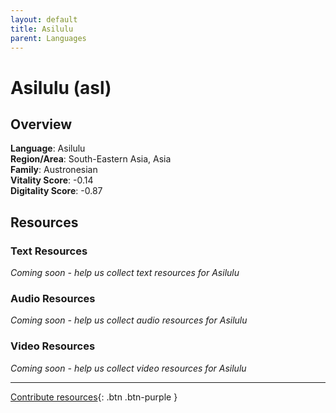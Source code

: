 ```yaml
---
layout: default
title: Asilulu
parent: Languages
---
```


# Asilulu (asl)

## Overview

**Language**: Asilulu  
**Region/Area**: South-Eastern Asia, Asia  
**Family**: Austronesian  
**Vitality Score**: -0.14  
**Digitality Score**: -0.87  

## Resources

### Text Resources
*Coming soon - help us collect text resources for Asilulu*

### Audio Resources
*Coming soon - help us collect audio resources for Asilulu*

### Video Resources
*Coming soon - help us collect video resources for Asilulu*

---

[Contribute resources](https://fairtrain.github.io/){: .btn .btn-purple }
